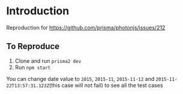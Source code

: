 # Introduction

Reproduction for https://github.com/prisma/photonjs/issues/212

## To Reproduce

1. Clone and run `prisma2 dev`
2. Run `npm start`

You can change date value to `2015`, `2015-11`, `2015-11-12` and `2015-11-22T13:57:31.123Z`(this case will not fail) to see all the test cases
